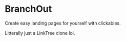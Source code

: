 # BranchOut
Create easy landing pages for yourself with clickables.

Litterally just a LinkTree clone lol.
